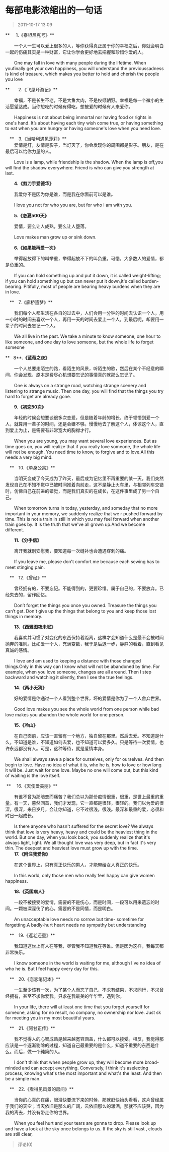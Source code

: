 # 每部电影浓缩出的一句话
> 2011-10-17 13:09


**     1.《泰坦尼克号》**

　　一个人一生可以爱上很多的人，等你获得真正属于你的幸福之后，你就会明白一起的伤痛其实是一种财富，它让你学会更好地去把握和珍惜你爱的人。

　　One may fall in love with many people during the lifetime. When youfinally get your own happiness, you will understand the previoussadness is kind of treasure, which makes you better to hold and cherish the people you love

**       2.《飞屋环游记》**

　　幸福，不是长生不老，不是大鱼大肉，不是权倾朝野。幸福是每一个微小的生活愿望达成。当你想吃的时候有得吃，想被爱的时候有人来爱你。

　　Happiness is not about being immortal nor having food or rights in one's hand. It’s about having each tiny wish come true, or having something to eat when you are hungry or having someone's love when you need love.

　**　3.《当哈利遇见莎莉》**  
　　爱情是灯，友情是影子，当灯灭了，你会发现你的周围都是影子。朋友，是在最后可以给你力量的人。

　　Love is a lamp, while friendship is the shadow. When the lamp is off,you will find the shadow everywhere. Friend is who can give you strength at last.

　　**4.《剪刀手爱德华》**  

　　我爱你不是因为你是谁，而是我在你面前可以是谁。

　　I love you not for who you are, but for who I am with you.

　　**5.《恋夏500天》**

　　爱情，要么让人成熟，要么让人堕落。

　　Love makes man grow up or sink down.

　　**6.《如果能再爱一次》**

　　举得起放得下的叫举重，举得起放不下的叫负重。可惜，大多数人的爱情，都是负重的。

　　If you can hold something up and put it down, it is called weight-lifting; if you can hold something up but can never put it down,it's called burden-bearing. Pitifully, most of people are bearing heavy burdens when they are in love.

　**　7.《廊桥遗梦》**

　　我们每个人都生活在各自的过去中，人们会用一分钟的时间去认识一个人，用一小时的时间去喜欢一个人，再用一天的时间去爱上一个人，到最后呢，却要用一辈子的时间去忘记一个人。

　　We all live in the past. We take a minute to know someone, one hour to like someone, and one day to love someone, but the whole life to forget someone

**   8**.**《蓝莓之夜》**  

　　一个人总要走陌生的路，看陌生的风景，听陌生的歌，然后在某个不经意的瞬间，你会发现，原本是费尽心机想要忘记的事情真的就那么忘记了。

　　One is always on a strange road, watching strange scenery and listening to strange music. Then one day, you will find that the things you try hard to forget are already gone.

　　**9.《初恋50次》**  

　　年轻的时候会想要谈很多次恋爱，但是随着年龄的增长，终于领悟到爱一个人，就算用一辈子的时间，还是会嫌不够。慢慢地去了解这个人，体谅这个人，直到爱上为止，是需要有非常宽大的胸襟才行。

　　When you are young, you may want several love experiences. But as time goes on, you will realize that if you really love someone, the whole life will not be enough. You need time to know, to forgive and to love.All this needs a very big mind.

　**　10.《单身公寓》**

　　当明天变成了今天成为了昨天，最后成为记忆里不再重要的某一天，我们突然发现自己在不知不觉中已被时间推着向前走，这不是静止火车里，与相邻列车交错时，仿佛自己在前进的错觉，而是我们真实的在成长，在这件事里成了另一个自己。

　　When tomorrow turns in today, yesterday, and someday that no more important in your memory, we suddenly realize that we r pushed forward by time. This is not a train in still in which you may feel forward when another train goes by. It is the truth that we've all grown up.And we become different.

  

　　**11.《分手信》**

　　离开我就别安慰我，要知道每一次缝补也会遭遇穿刺的痛。

　　If you leave me, please don't comfort me because each sewing has to meet stinging pain.

　**　12.《曾经》**

　　曾经拥有的，不要忘记。不能得到的，更要珍惜。属于自己的，不要放弃。已经失去的，留作回忆。

　　Don’t forget the things you once you owned. Treasure the things you can’t get. Don't give up the things that belong to you and keep those lost things in memory.  
  

　　**13.《西雅图夜未眠》**

　　我喜欢并习惯了对变化的东西保持着距离，这样才会知道什么是最不会被时间抛弃的准则。比如爱一个人，充满变数，我于是后退一步，静静的看着，直到看见真诚的感情。

　　I love and am used to keeping a distance with those changed things.Only in this way can I know what will not be abandoned by time. For example, when you love someone, changes are all around. Then I step backward and watching it silently, then I see the true feelings.

  

　　**14.《两小无猜》**

　　好的爱情是你通过一个人看到整个世界，坏的爱情是你为了一个人舍弃世界。

　　Good love makes you see the whole world from one person while bad love makes you abandon the whole world for one person.

  

　　**15.《冷山》**

　　在自己面前，应该一直留有一个地方，独自留在那里。然后去爱。不知道是什么，不知道是谁，不知道如何去爱，也不知道可以爱多久。只是等待一次爱情，也许永远都没有人。可是，这种等待，就是爱情本身。

　　We shall always save a place for ourselves, only for ourselves. And then begin to love. Have no idea of what it is, who he is, how to love or how long it will be. Just wait for one love. Maybe no one will come out, but this kind of waiting is the love itself.

 **　 16.《天使爱美丽》**

　　有谁不曾为那暗恋而痛苦？我们总以为那份痴情很重，很重，是世上最重的重量。有一天，暮然回首，我们才发现，它一直都是很轻，很轻的。我们以为爱的很深，很深，来日岁月，会让你知道，它不过很浅，很浅。最深和最重的爱，必须和时日一起成长。

　　Is there anyone who hasn't suffered for the secret love? We always think that love is very heavy, heavy and could be the heaviest thing in the world. But one day, when you look back, you suddenly realize that it's always light, light. We all thought love was very deep, but in fact it's very thin. The deepest and heaviest love must grow up with the time.  
　　**17.《附注我爱你》**

　　在这个世界上，只有真正快乐的男人，才能带给女人真正的快乐。

　　In this world, only those men who really feel happy can give women happiness.

　　**18.《英国病人》**

　　一段不被接受的爱情，需要的不是伤心，而是时间，一段可以用来遗忘的时间。一颗被深深伤了的心，需要的不是同情，而是明白。

　　An unacceptable love needs no sorrow but time- sometime for forgetting.A badly-hurt heart needs no sympathy but understanding

　**　19.《返老还童》**

　　我知道这世上有人在等我，尽管我不知道我在等谁。但是因为这样，我每天都非常快乐。

　　I know someone in the world is waiting for me, although I've no idea of who he is. But I feel happy every day for this.

　**　20.《恋恋笔记本》**

　　一生至少该有一次，为了某个人而忘了自己，不求有结果，不求同行，不求曾经拥有，甚至不求你爱我。只求在我最美的年华里，遇到你。

　　In your life, there will at least one time that you forget yourself for someone, asking for no result, no company, no ownership nor love. Just sk for meeting you in my most beautiful years.

　**　21.《阿甘正传》**

　　我不觉得人的心智成熟是越来越宽容涵盖，什么都可以接受。相反，我觉得那应该是一个逐渐剔除的过程，知道自己最重要的是什么，知道不重要的东西是什么。而后，做一个纯简的人。

　　I don't think that when people grow up, they will become more broad-minded and can accept everything. Conversely, I think it's aselecting process, knowing what's the most important and what's the least. And then be a simple man.

　**　22.《看得见风景的房间》**

　　当你的心真的在痛，眼泪快要流下来的时候，那就赶快抬头看看，这片曾经属于我们的天空；当天依旧是那么的广阔，云依旧那么的潇洒，那就不应该哭，因为我的离去，并没有带走你的世界。

　　When you feel hurt and your tears are gonna to drop. Please look up and have a look at the sky once belongs to us. If the sky is still vast , clouds are still clear,
> 评论(0)

